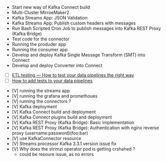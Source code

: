 - Start new way of Kafka Connect build
- Multi-Cluster MirroeMaker2
- Kafka Streams App: JSON Validation
- Kafka Streams App: Publish custom headers with messages
- Run Bash Scripted Cron Job to publish messages into Kafka REST Proxy (Kafka Bridge)
- Test code for the connector
- Running the produder app
- Running the consumer app
- Develop and deploy Kafka Single Message Transform (SMT) into Connect
- Develop and deploy Converter into Connect
- [ ] [ETL testing — How to test your data pipelines the right way](https://towardsdatascience.com/forget-about-the-new-data-trends-in-2023-d2756add3317)
- [ ] [How to add tests to your data pipelines](https://www.startdataengineering.com/post/how-to-add-tests-to-your-data-pipeline/)
- [V] running the streams app
- [V] running the grafana and promethoues
- [V] running the connectors ?
- [V] Kafka deployment
- [V] Kafka Connect build and deployment
- [V] Kafka Connect plugins build and deployment
- [V] Kafka REST Proxy (Kafka Bridge): Basic Implementation
- [V] Kafka REST Proxy (Kafka Bridge): Authentication with nginx reverse proxy (username:password)(foo:bar)
- [V] use KafkaConnector resource
- [V] Streams processor Kafka 3.3.1 version issue fix
- [V] Why does the strimzi operator pod is getting crshahed ?
  - could be resoure issue, as no errors